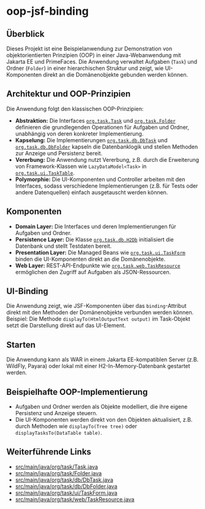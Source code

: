 # oop-jsf-binding

## Überblick

Dieses Projekt ist eine Beispielanwendung zur Demonstration von objektorientierten Prinzipien (OOP) in einer Java-Webanwendung mit Jakarta EE und PrimeFaces. Die Anwendung verwaltet Aufgaben (`Task`) und Ordner (`Folder`) in einer hierarchischen Struktur und zeigt, wie UI-Komponenten direkt an die Domänenobjekte gebunden werden können.

## Architektur und OOP-Prinzipien

Die Anwendung folgt den klassischen OOP-Prinzipien:

- **Abstraktion:** Die Interfaces [`org.task.Task`](src/main/java/org/task/Task.java) und [`org.task.Folder`](src/main/java/org/task/Folder.java) definieren die grundlegenden Operationen für Aufgaben und Ordner, unabhängig von deren konkreter Implementierung.
- **Kapselung:** Die Implementierungen [`org.task.db.DbTask`](src/main/java/org/task/db/DbTask.java) und [`org.task.db.DbFolder`](src/main/java/org/task/db/DbFolder.java) kapseln die Datenbanklogik und stellen Methoden zur Anzeige und Persistenz bereit.
- **Vererbung:** Die Anwendung nutzt Vererbung, z.B. durch die Erweiterung von Framework-Klassen wie `LazyDataModel<Task>` in [`org.task.ui.TaskTable`](src/main/java/org/task/ui/TaskTable.java).
- **Polymorphie:** Die UI-Komponenten und Controller arbeiten mit den Interfaces, sodass verschiedene Implementierungen (z.B. für Tests oder andere Datenquellen) einfach ausgetauscht werden können.

## Komponenten

- **Domain Layer:** Die Interfaces und deren Implementierungen für Aufgaben und Ordner.
- **Persistence Layer:** Die Klasse [`org.task.db.H2Db`](src/main/java/org/task/db/H2Db.java) initialisiert die Datenbank und stellt Testdaten bereit.
- **Presentation Layer:** Die Managed Beans wie [`org.task.ui.TaskForm`](src/main/java/org/task/ui/TaskForm.java) binden die UI-Komponenten direkt an die Domänenobjekte.
- **Web Layer:** REST-API-Endpunkte wie [`org.task.web.TaskResource`](src/main/java/org/task/web/TaskResource.java) ermöglichen den Zugriff auf Aufgaben als JSON-Ressourcen.

## UI-Binding

Die Anwendung zeigt, wie JSF-Komponenten über das `binding`-Attribut direkt mit den Methoden der Domänenobjekte verbunden werden können. Beispiel: Die Methode `displayTo(HtmlOutputText output)` im Task-Objekt setzt die Darstellung direkt auf das UI-Element.

## Starten

Die Anwendung kann als WAR in einem Jakarta EE-kompatiblen Server (z.B. WildFly, Payara) oder lokal mit einer H2-In-Memory-Datenbank gestartet werden.

## Beispielhafte OOP-Implementierung

- Aufgaben und Ordner werden als Objekte modelliert, die ihre eigene Persistenz und Anzeige steuern.
- Die UI-Komponenten werden direkt von den Objekten aktualisiert, z.B. durch Methoden wie `displayTo(Tree tree)` oder `displayTasksTo(DataTable table)`.

## Weiterführende Links

- [src/main/java/org/task/Task.java](src/main/java/org/task/Task.java)
- [src/main/java/org/task/Folder.java](src/main/java/org/task/Folder.java)
- [src/main/java/org/task/db/DbTask.java](src/main/java/org/task/db/DbTask.java)
- [src/main/java/org/task/db/DbFolder.java](src/main/java/org/task/db/DbFolder.java)
- [src/main/java/org/task/ui/TaskForm.java](src/main/java/org/task/ui/TaskForm.java)
- [src/main/java/org/task/web/TaskResource.java](src/main/java/org/task/web/TaskResource.java)
